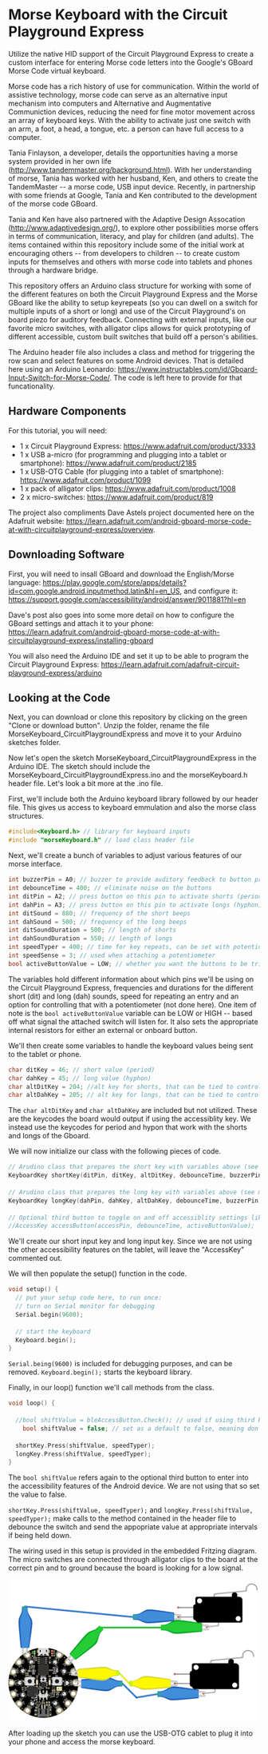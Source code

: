 # Morse Keyboard with the Circuit Playground Express

Utilize the native HID support of the Circuit Playground Express to create a custom interface for entering Morse code letters into the Google's GBoard Morse Code virtual keyboard.

Morse code has a rich history of use for communication.  Within the world of assistive technology, morse code can serve as an alternative input mechanism into computers and Alternative and Augmentative Communiction devices, reducing the need for fine motor movement across an array of keyboard keys.  With the ability to activate just one switch with an arm, a foot, a head, a tongue, etc. a person can have full access to a computer.

Tania Finlayson, a developer, details the opportunities having a morse system provided in her own life (http://www.tandemmaster.org/background.html).  With her understanding of morse, Tania has worked with her husband, Ken, and others to create the TandemMaster -- a morse code, USB input device.  Recently, in partnership with some friends at Google, Tania and Ken contributed to the development of the morse code GBoard.

Tania and Ken have also partnered with the Adaptive Design Assocation (http://www.adaptivedesign.org/), to explore other possibilities morse offers in terms of communication, literacy, and play for children (and adults).  The items contained within this repository include some of the initial work at encouraging others -- from developers to children -- to create custom inputs for themselves and others with morse code into tablets and phones through a hardware bridge.

This repository offers an Arduino class structure for working with some of the different features on both the Circuit Playground Express and the Morse GBoard like the ability to setup keyrepeats (so you can dwell on a switch for multiple inputs of a short or long) and use of the Circuit Playground's on board piezo for auditory feedback.  Connecting with external inputs, like our favorite micro switches, with alligator clips allows for quick prototyping of different accessible, custom built switches that build off a person's abilities.

The Arduino header file also includes a class and method for triggering the row scan and select features on some Android devices.  That is detailed here using an Arduino Leonardo: https://www.instructables.com/id/Gboard-Input-Switch-for-Morse-Code/.  The code is left here to provide for that funcationality.

## Hardware Components
For this tutorial, you will need:
- 1 x Circuit Playground Express: https://www.adafruit.com/product/3333
- 1 x USB a-micro (for programming and plugging into a tablet or smartphone): https://www.adafruit.com/product/2185
- 1 x USB-OTG Cable (for plugging into a tablet of smartphone): https://www.adafruit.com/product/1099
- 1 x pack of alligator clips: https://www.adafruit.com/product/1008
- 2 x micro-switches: https://www.adafruit.com/product/819

The project also compliments Dave Astels project documented here on the Adafruit website: https://learn.adafruit.com/android-gboard-morse-code-at-with-circuitplayground-express/overview.

## Downloading Software
First, you will need to insall GBoard and download the English/Morse language: https://play.google.com/store/apps/details?id=com.google.android.inputmethod.latin&hl=en_US, and configure it: https://support.google.com/accessibility/android/answer/9011881?hl=en

Dave's post also goes into some more detail on how to configure the GBoard settings and attach it to your phone: https://learn.adafruit.com/android-gboard-morse-code-at-with-circuitplayground-express/installing-gboard

You will also need the Arduino IDE and set it up to be able to program the Circuit Playground Express: https://learn.adafruit.com/adafruit-circuit-playground-express/arduino

## Looking at the Code
Next, you can download or clone this repository by clicking on the green "Clone or download button".  Unzip the folder, rename the file MorseKeyboard_CircuitPlaygroundExpress and move it to your Arduino sketches folder.

Now let's open the sketch MorseKeyboard_CircuitPlaygroundExpress in the Arduino IDE.  The sketch should include the MorseKeyboard_CircuitPlaygroundExpress.ino and the morseKeyboard.h header file.  Let's look a bit more at the .ino file.

First, we'll include both the Arduino keyboard library followed by our header file.  This gives us access to keyboard emmulation and also the morse class structures.

```C++
#include<Keyboard.h> // library for keyboard inputs
#include "morseKeyboard.h" // load class header file
```

Next, we'll create a bunch of variables to adjust various features of our morse interface.

```C++
int buzzerPin = A0; // buzzer to provide auditory feedback to button presses
int debounceTime = 400; // eliminate noise on the buttons
int ditPin = A2; // press button on this pin to activate shorts (period)
int dahPin = A3; // press button on this pin to activate longs (hyphon)
int ditSound = 880; // frequency of the short beeps
int dahSound = 500; // frequency of the long beeps
int ditSoundDuration = 500; // length of shorts
int dahSoundDuration = 550; // length of longs
int speedTyper = 400; // time for key repeats, can be set with potentiometer
int speedSense = 3; // used when attaching a potentiometer
bool activeButtonValue = LOW; // whether you want the buttons to be triggered on low or high signal, also changes the internal resistors
```

The variables hold different information about which pins we'll be using on the Circuit Playground Express, frequencies and durations for the different short (dit) and long (dah) sounds, speed for repeating an entry and an option for controlling that with a potentiometer (not done here).  One item of note is the `bool activeButtonValue` variable can be LOW or HIGH -- based off what signal the attached switch will listen for.  It also sets the appropriate internal resistors for either an external or onboard button.

We'll then create some variables to handle the keyboard values being sent to the tablet or phone.

```C++
char ditKey = 46; // short value (period)
char dahKey = 45; // long value (hyphon)
char altDitKey = 204; //alt key for shorts, that can be tied to controlling row scanning
char altDahKey = 205; // alt key for longs, that can be tied to controlling row scanning
```

The `char altDitKey` and `char altDahKey` are included but not utilized.  These are the keycodes the board would output if using the accessiblity key.  We instead use the keycodes for period and hypon that work with the shorts and longs of the Gboard.

We will now initialize our class with the following pieces of code.

```C++
// Arudino class that prepares the short key with variables above (see morseKeyboard.h)
KeyboardKey shortKey(ditPin, ditKey, altDitKey, debounceTime, buzzerPin, ditSound, ditSoundDuration, activeButtonValue);

// Arudino class that prepares the long key with variables above (see morseKeyboard.h)
KeyboardKey longKey(dahPin, dahKey, altDahKey, debounceTime, buzzerPin, dahSound, dahSoundDuration, activeButtonValue);

// Optional third button to toggle on and off accessiblity settings like row scanning (tested on Samsung)
//AccessKey accessButton(accessPin, debounceTime, activeButtonValue);
```
We'll create our short input key and long input key.  Since we are not using the other accessibility features on the tablet, will leave the "AccessKey" commented out.

We will then populate the setup() function in the code.

```C++
void setup() {
  // put your setup code here, to run once:
  // turn on Serial monitor for debugging
  Serial.begin(9600);

  // start the keyboard
  Keyboard.begin();
}
```
`Serial.being(9600)` is included for debugging purposes, and can be removed.  `Keyboard.begin();` starts the keyboard library.

Finally, in our loop() function we'll call methods from the class.

```C++
void loop() {

  //bool shiftValue = bleAccessButton.Check(); // used if using third key
    bool shiftValue = false; // set as a default to false, meaning don't use alternate values
    
  shortKey.Press(shiftValue, speedTyper);
  longKey.Press(shiftValue, speedTyper);
}
```
The `bool shiftValue` refers again to the optional third button to enter into the accessibility features of the Android device.  We are not using that so set the value to false.

`shortKey.Press(shiftValue, speedTyper);` and `longKey.Press(shiftValue, speedTyper);` make calls to the method contained in the header file to debounce the switch and send the appopriate value at appropriate intervals if being held down.

The wiring used in this setup is provided in the embedded Fritzing diagram.  The micro switches are connected through alligator clips to the board at the correct pin and to ground because the board is looking for a low signal.

![The circular Circuit Playground Express has 1 aligator clip connected to A3, 1 alligator clip connected A2 and the ends of each respective clip connected to different micro switch. Each switch also has a alligator clip going from to ground on the Circuit Playground](https://github.com/AdaptiveDesignAssociation/MorseKeyboard__CircuitPlaygroundExpress/blob/master/Morse_Interface_Diagram.png "Circuit Playground Express Morse Interface")

After loading up the sketch you can use the USB-OTG cablet to plug it into your phone and access the morse keyboard.
